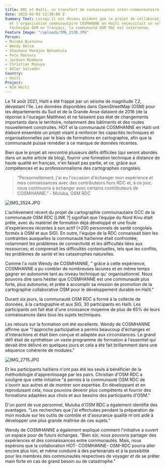 ```yaml
---
title: DRC et Haïti, un transfert de connaissances inter-communautaire
date: 2022-05-03 12:20:00 Z
Summary Text: Lorsqu'il est devenu évident que le projet de collaboration entre HOT
  et l'organisation communautaire COSMHANNE en Haïti nécessitait un volet de formation
  technique OSM en français, la communauté OSM RDC est intervenue.
Feature Image: "/uploads/IMG_2130.JPG"
Person:
- Muluba Bienvenu
- Wendy Delva
- Shazmane Mandjee Rehamtula
- Pete Masters
- Jackson Mumbere
- Christian Muyuya
- Adler Salvador
Country:
- Haiti
Project:
- H2H Haiti
---
```


Le 14 août 2021, Haïti a été frappé par un séisme de magnitude 7,2, dévastant l'île. Les données disponibles dans OpenStreetMap (OSM) pour les départements du Sud et de la Grande Anse dataient de 2016 (de la réponse à l'ouragan Matthew) et ne faisaient pas état de changements importants dans le territoire, notamment des bâtiments et des routes nouvellement construites. HOT et la communauté COSMHANNE en Haïti ont élaboré ensemble un projet visant à renforcer les capacités techniques et organisationnelles par le biais de formations en cartographie, afin que la communauté puisse remédier à ce manque de données récentes.

Bien que le projet ait rencontré plusieurs défis difficiles (qui seront abordés dans un autre article de blog), fournir une formation technique à distance de haute qualité en français, n'en faisait pas partie, et ce, grâce aux compétences et au professionnalisme des cartographes congolais.

> “Personnellement, j'ai eu l'occasion d'échanger mon expérience et mes connaissances avec des contributeurs hors RDC et, à ce jour, nous continuons à échanger avec certains contributeurs de COSMHANNE.” - Muluba, OSM RDC

![IMG_3524.JPG](/uploads/IMG_3524.JPG)

L'achèvement récent du projet de cartographie communautaire GCC de la communauté OSM RDC \[LINK ?\] signifiait que l'équipe du Nord Kivu était prête, avec du matériel de formation déjà développé et une foule d'expériences récentes à son actif (>200 personnels de santé congolais formés à OSM et aux SIG). En outre, l'équipe de la RDC connaissait bien les contraintes auxquelles la communauté haïtienne était confrontée; notamment les problèmes de connectivité et les difficultés liées aux ressources; et comprenait les difficultés contextuelles, tels que les conflits, les problèmes de santé et les catastrophes naturelles.

Comme l'a noté Wendy de COSMHANNE, " grâce à cette expérience, COSMHANNE a pu combler de nombreuses lacunes et en même temps gagner en autonomie tant au niveau technique qu' organisationnel. Nous pouvons dire sans hésiter que COSMHANNE est une communauté plus forte, plus autonome, et prête à accomplir sa mission de promotion de la cartographie collaborative OSM pour le développement durable en Haïti."

Durant six jours, la communauté OSM RDC a formé  à la collecte de données, à la cartographie et aux SIG, 30 participants en Haïti. Les participants ont fait état d'une croissance moyenne de plus de 65% de leurs connaissances dans tous les sujets techniques.

Les retours sur la formation ont été excellents. Wendy de COSMHANNE affirme que "l'approche participative a permis beaucoup d'échanges et d'interactions et était bien conçue et adaptée aux circonstances. Le grand défi était de synthétiser un vaste programme de formation à l'essentiel qui devait être délivré en quelques jours et cela a été fait brillamment dans une séquence cohérente de modules."

![IMG_2715.JPG](/uploads/IMG_2715.JPG)

Et les participants haïtiens n'ont pas été les seuls à bénéficier de la méthodologie d'apprentissage par les pairs. Christian d'OSM RDC a souligné que cette initiative "à permis à la communauté OSM RDC de s'ouvrir aux autres et de montrer son expertise. En développant et en reproduisant cela, nous pouvons devenir plus compétents et fournir des formations adaptées aux choix et aux besoins des participants d'OSM."

D'un point de vue personnel, Muluba d'OSM RDC a également identifié des avantages. "Les recherches que j'ai effectuées pendant la préparation de mon module sur les outils de contrôle et d'assurance qualité m'ont aidé à développer une plus grande maîtrise de ces sujets."

Wendy de COSMHANNE a également expliqué comment l'initiative a ouvert un espace pour de futurs échanges. "Bien sûr, nous pouvons partager des expériences et des connaissances entre communautés. Mais, nous espérons que la collaboration HOT- COSMHANNE- OSM-RDC pourra aller encore plus loin, et même conduire à des partenariats et à la possibilité pour les membres des communautés respectives de voyager et de se prêter main forte en cas de grand besoin ou de catastrophe."
